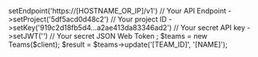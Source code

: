 <?php

use Appwrite\Client;
use Appwrite\Services\Teams;

$client = new Client();

$client
    ->setEndpoint('https://[HOSTNAME_OR_IP]/v1') // Your API Endpoint
    ->setProject('5df5acd0d48c2') // Your project ID
    ->setKey('919c2d18fb5d4...a2ae413da83346ad2') // Your secret API key
    ->setJWT('') // Your secret JSON Web Token
;

$teams = new Teams($client);

$result = $teams->update('[TEAM_ID]', '[NAME]');
